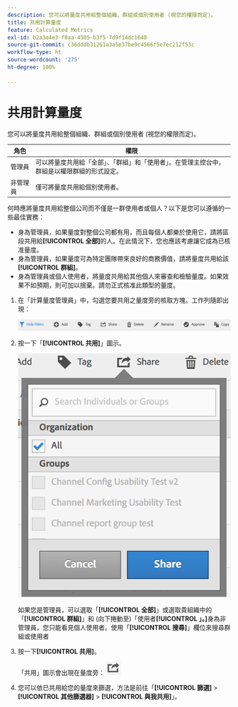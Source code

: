```yaml
---
description: 您可以將量度共用給整個組織、群組或個別使用者 (視您的權限而定)。
title: 共用計算量度
feature: Calculated Metrics
exl-id: b2a3e4e3-f0aa-4505-b3f5-7d9f14dc1640
source-git-commit: c36dddb31261a3a5e37be9c4566f5e7ec212f53c
workflow-type: ht
source-wordcount: '275'
ht-degree: 100%

---
```


# 共用計算量度

您可以將量度共用給整個組織、群組或個別使用者 (視您的權限而定)。

| 角色 | 權限 |
|---|---|
| 管理員 | 可以將量度共用給「全部」、「群組」和「使用者」。在管理主控台中，群組是以權限群組的形式設定。 |
| 非管理員 | 僅可將量度共用給個別使用者。 |

何時應將量度共用給整個公司而不僅是一群使用者或個人？以下是您可以遵循的一些最佳實務：

* 身為管理員，如果量度對整個公司都有用，而且每個人都樂於使用它，請將區段共用給&#x200B;**[!UICONTROL 全部]**&#x200B;的人。在此情況下，您也應該考慮讓它成為已核准量度。
* 身為管理員，如果量度可為特定團隊帶來良好的商務價值，請將量度共用給該&#x200B;**[!UICONTROL 群組]**。
* 身為管理員或個人使用者，將量度共用給其他個人來審查和檢驗量度。如果效果不如預期，則可加以捨棄。請勿正式核准此類型的量度。

1. 在「計算量度管理員」中，勾選您要共用之量度旁的核取方塊。工作列隨即出現：

   ![](assets/cm_task_bar.png)

1. 按一下「**[!UICONTROL 共用]**」圖示。

   ![](assets/cm_share.png)

   如果您是管理員，可以選取「**[!UICONTROL 全部]**」或選取貴組織中的「**[!UICONTROL 群組]**」和 (向下捲動至)「使用者&#x200B;**[!UICONTROL 」。]**&#x200B;身為非管理員，您只能看見個人使用者。使用「**[!UICONTROL 搜尋]**」欄位來搜尋群組或使用者

1. 按一下&#x200B;**[!UICONTROL 共用]**。

   「共用」圖示會出現在量度旁：![](assets/share_icon.png)

1. 您可以依已共用給您的量度來篩選，方法是前往「**[!UICONTROL 篩選]** > **[!UICONTROL 其他篩選器]** > **[!UICONTROL 與我共用]**」。
